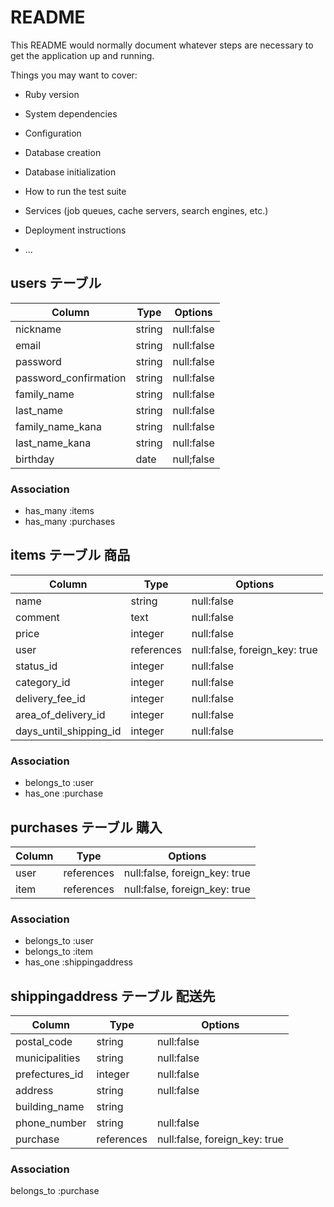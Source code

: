 # README

This README would normally document whatever steps are necessary to get the
application up and running.

Things you may want to cover:

* Ruby version

* System dependencies

* Configuration

* Database creation

* Database initialization

* How to run the test suite

* Services (job queues, cache servers, search engines, etc.)

* Deployment instructions

* ...

## users テーブル

| Column                 | Type   | Options   |
| ---------------------- | ------ | --------- |
| nickname               | string | null:false|
| email                  | string | null:false|
| password               | string | null:false|
| password_confirmation  | string | null:false|
| family_name            | string | null:false|
| last_name              | string | null:false|
| family_name_kana       | string | null:false|
| last_name_kana         | string | null:false|
| birthday               | date   | null;false|


### Association

- has_many :items
- has_many :purchases

## items テーブル 商品

| Column                 | Type      | Options                       |
| ---------------------- | --------- | ----------------------------- |
| name                   | string    | null:false                    |
| comment                | text      | null:false                    |
| price                  | integer   | null:false                    |
| user                   | references| null:false, foreign_key: true |
| status_id              | integer   | null:false                    |
| category_id            | integer   | null:false                    |
| delivery_fee_id        | integer   | null:false                    |
| area_of_delivery_id    | integer   | null:false                    |
| days_until_shipping_id | integer   | null:false                    |

### Association
- belongs_to :user
- has_one    :purchase

## purchases テーブル 購入
| Column          | Type      | Options                       |
| --------------- | --------- | ----------------------------- |
| user            | references| null:false, foreign_key: true |
| item            | references| null:false, foreign_key: true |

### Association
- belongs_to :user
- belongs_to :item
- has_one    :shippingaddress

## shippingaddress テーブル 配送先

| Column          | Type      | Options                       |
| --------------- | --------- | ----------------------------- |
| postal_code     | string    | null:false                    |
| municipalities  | string    | null:false                    |
| prefectures_id  | integer   | null:false                    |
| address         | string    | null:false                    |
| building_name   | string    |                               |
| phone_number    | string    | null:false                    |
| purchase        | references| null:false, foreign_key: true |

### Association
belongs_to :purchase